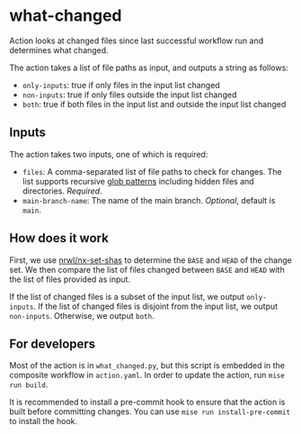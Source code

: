 # what-changed

Action looks at changed files since last successful workflow run and determines what changed.

The action takes a list of file paths as input, and outputs a string as follows:

- `only-inputs`: true if only files in the input list changed
- `non-inputs`: true if only files outside the input list changed
- `both`: true if both files in the input list and outside the input list changed

## Inputs

The action takes two inputs, one of which is required:

- `files`: A comma-separated list of file paths to check for changes.
  The list supports recursive [glob patterns](https://docs.python.org/3/library/glob.html#glob.glob) including hidden files and directories.
  *Required*.
- `main-branch-name`: The name of the main branch. 
  *Optional*, default is `main`.

## How does it work

First, we use [nrwl/nx-set-shas](https://github.com/nrwl/nx-set-shas) to determine the `BASE` and `HEAD` of the change set.
We then compare the list of files changed between `BASE` and `HEAD` with the list of files provided as input.

If the list of changed files is a subset of the input list, we output `only-inputs`.
If the list of changed files is disjoint from the input list, we output `non-inputs`.
Otherwise, we output `both`.

## For developers

Most of the action is in `what_changed.py`, but this script is embedded in the composite workflow in `action.yaml`.
In order to update the action, run `mise run build`.

It is recommended to install a pre-commit hook to ensure that the action is built before committing changes.
You can use `mise run install-pre-commit` to install the hook.
